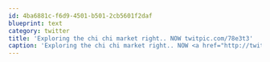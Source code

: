 ```yaml
---
id: 4ba6881c-f6d9-4501-b501-2cb5601f2daf
blueprint: text
category: twitter
title: 'Exploring the chi chi market right.. NOW twitpic.com/78e3t3'
caption: 'Exploring the chi chi market right.. NOW <a href="http://twitpic.com/78e3t3" title="http://twitpic.com/78e3t3" class="link link_untco">twitpic.com/78e3t3</a>'
---
```

